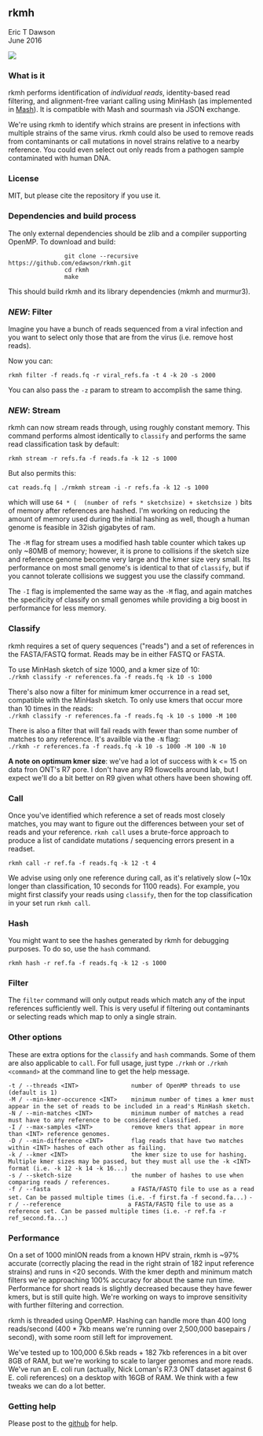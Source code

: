 rkmh
--------------------------------------------
Eric T Dawson  
June 2016


[![](https://images.microbadger.com/badges/image/erictdawson/rkmh.svg)](https://microbadger.com/images/erictdawson/rkmh "Get your own image badge on microbadger.com")

### What is it
rkmh performs identification of *individual reads*, identity-based read filtering, and alignment-free variant calling
using MinHash (as implemented in [Mash](https://github.com/marbl/Mash)). It is compatible with Mash and sourmash via JSON exchange.


We're using rkmh to identify which strains are present in infections with multiple strains of the same virus.
rkmh could also be used to remove reads from contaminants or call mutations in novel strains relative to a nearby reference.
You could even select out only reads from a pathogen sample contaminated with human DNA.

### License
MIT, but please cite the repository if you use it.

### Dependencies and build process
The only external dependencies should be zlib and a compiler supporting OpenMP. To download and build:  

                    git clone --recursive https://github.com/edawson/rkmh.git  
                    cd rkmh  
                    make  

This should build rkmh and its library dependencies (mkmh and murmur3).

### *NEW*: Filter
Imagine you have a bunch of reads sequenced from a viral infection and you want to select only those that are
from the virus (i.e. remove host reads).

Now you can:

    rkmh filter -f reads.fq -r viral_refs.fa -t 4 -k 20 -s 2000

You can also pass the `-z` param to stream to accomplish the same thing.



### *NEW*: Stream
rkmh can now stream reads through, using roughly constant memory.
This command performs almost identically to `classify` and performs the same read classification task by default:

```rkmh stream -r refs.fa -f reads.fa -k 12 -s 1000```  


But also permits this:  

```cat reads.fq | ./rmkmh stream -i -r refs.fa -k 12 -s 1000```  

which will use `64 * (  (number of refs * sketchsize) + sketchsize )` bits of memory after references are hashed. I'm working on
reducing the amount of memory used during the initial hashing as well, though a human genome is feasible in 32ish gigabytes of ram.

The `-M` flag for stream uses a modified hash table counter which takes up only ~80MB of memory; however, it is prone to collisions if the
sketch size and reference genome become very large and the kmer size very small. Its performance on most small genome's is identical to that
of `classify`, but if you cannot tolerate collisions we suggest you use the classify command.

The `-I` flag is implemented the same way as the `-M` flag, and again matches the specificity of classify on small genomes while providing
a big boost in performance for less memory.


### Classify 
rkmh requires a set of query sequences ("reads") and a set of references in the FASTA/FASTQ format. Reads may be in either FASTQ or FASTA.


To use MinHash sketch of size 1000, and a kmer size of 10:  
```./rkmh classify -r references.fa -f reads.fq -k 10 -s 1000```

There's also now a filter for minimum kmer occurrence in a read set, compatible with the MinHash sketch.
To only use kmers that occur more than 10 times in the reads:  
```./rkmh classify -r references.fa -f reads.fq -k 10 -s 1000 -M 100```

There is also a filter that will fail reads with fewer than some number of matches to any reference.
It's availble via the `-N` flag:  
```./rkmh -r references.fa -f reads.fq -k 10 -s 1000 -M 100 -N 10```


**A note on optimum kmer size**: we've had a lot of success with k <= 15 on data fron ONT's R7 pore. I don't have any R9 flowcells around lab, but 
I expect we'll do a bit better on R9 given what others have been showing off.

### Call
Once you've identified which reference a set of reads most closely matches, you may want to figure out the differences between your set of reads
and your reference. `rkmh call` uses a brute-force approach to produce a list of candidate mutations / sequencing errors present in a readset.

```rkmh call -r ref.fa -f reads.fq -k 12 -t 4```  

We advise using only one reference during call, as it's relatively slow (~10x longer than classification, 10 seconds for 1100 reads). For example, you might first classify your reads using `classify`, then
for the top classification in your set run `rkmh call`.

### Hash
You might want to see the hashes generated by rkmh for debugging purposes. To do so, use the `hash` command.

```rkmh hash -r ref.fa -f reads.fq -k 12 -s 1000``` 

### Filter
The `filter` command will only output reads which match any of the input references sufficiently well. This is very useful if filtering
out contaminants or selecting reads which map to only a single strain.


### Other options
These are extra options for the `classify` and `hash` commands. Some of them are also applicable to `call`. For full usage, just
type `./rkmh` or `./rkmh <command>` at the command line to get the help message.


```-t / --threads <INT>               number of OpenMP threads to use (default is 1)```  
```-M / --min-kmer-occurence <INT>    minimum number of times a kmer must appear in the set of reads to be included in a read's MinHash sketch.```  
```-N / --min-matches <INT>           minimum number of matches a read must have to any reference to be considered classified.```  
```-I / --max-samples <INT>           remove kmers that appear in more than <INT> reference genomes.```  
```-D / --min-difference <INT>        flag reads that have two matches within <INT> hashes of each other as failing.```   
```-k / --kmer <INT>                  the kmer size to use for hashing. Multiple kmer sizes may be passed, but they must all use the -k <INT> format (i.e. -k 12 -k 14 -k 16...)```   
```-s / --sketch-size                 the number of hashes to use when comparing reads / references.```    
```-f / --fasta                       a FASTA/FASTQ file to use as a read set. Can be passed multiple times (i.e. -f first.fa -f second.fa...)``` 
```-r / --reference                   a FASTA/FASTQ file to use as a reference set. Can be passed multiple times (i.e. -r ref.fa -r ref_second.fa...)```   



### Performance
On a set of 1000 minION reads from a known HPV strain, rkmh is ~97% accurate (correctly placing the read in the right strain
of 182 input reference strains) and runs in <20 seconds. With the kmer depth and minimum match filters we're approaching 100% accuracy for about the same run time.
Performance for short reads is slightly decreased because they have fewer kmers, but is still quite high.
We're working on ways to improve sensitivity with further filtering and correction.


rkmh is threaded using OpenMP. Hashing can handle more than 400 long reads/second (400 * 7kb means we're running over 2,500,000 basepairs / second), with some room still left for improvement.


We've tested up to 100,000 6.5kb reads + 182 7kb references in a bit over 8GB of RAM, but we're working to scale to larger genomes and more reads. We've run an E. coli
run (actually, Nick Loman's R7.3 ONT dataset against 6 E. coli references) on a desktop with 16GB of RAM. We think with a few tweaks we can do a lot better.


### Getting help
Please post to the [github](https://github.com/edawson/rkmh.git) for help.
